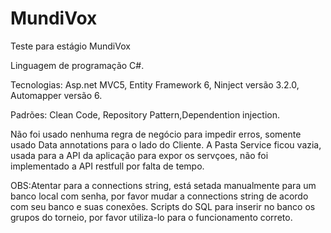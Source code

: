 # MundiVox
Teste para estágio MundiVox

Linguagem de programação C#.

Tecnologias: Asp.net MVC5, Entity Framework 6, Ninject versão 3.2.0, Automapper versão 6.

Padrões: Clean Code, Repository Pattern,Dependention injection.

Não foi usado nenhuma regra de negócio para impedir erros, somente usado Data annotations para o lado do Cliente.
A Pasta Service ficou vazia, usada para a API da aplicação para expor os servçoes, não foi implementado a API restfull por falta de tempo.


OBS:Atentar para a connections string, está setada manualmente para um banco local com senha, por favor mudar a connections string de acordo com seu banco e suas conexões.
Scripts do SQL para inserir no banco os grupos do torneio, por favor utiliza-lo para o funcionamento correto. 


